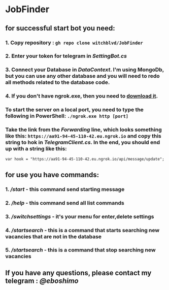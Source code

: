 # JobFinder

## for successful start bot you need:

### 1. Copy repository : `gh repo clone witchblvd/JobFinder`

### 2. Enter your token for telegram in ***SettingBot.cs***

### 3. Connect your Database in ***DataContext***. I'm using MongoDb, but you can use any other database and you will need to redo all methods related to the database code.

### 4. If you don't have ngrok.exe, then you need to [download it](https://ngrok.com/ "link"). 

### To start the server on a local port, you need to type the following in PowerShell: `./ngrok.exe http [port]`

### Take the link from the ***Forwarding*** line, which looks something like this: `https://aa91-94-45-110-42.eu.ngrok.io` and copy this string to hok in ***TelegramClient.cs***. In the end, you should end up with a string like this: 
`var hook = "https://aa91-94-45-110-42.eu.ngrok.io/api/message/update"; `

## for use you have commands:

### 1. ***/start*** - this command send starting message

### 2. ***/help*** - this command send all list commands 

### 3. ***/switchsettings*** - it's your menu for enter,delete settings

### 4. ***/startsearch*** - this is a command that starts searching  new vacancies that are not in the database

### 5. ***/startsearch*** - this is a command that stop searching  new vacancies

## If you have any questions, please contact my telegram : ***@eboshimo***

